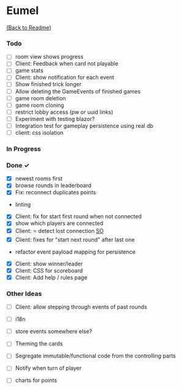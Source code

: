 # Eumel

[(Back to Readme)](readme.md)

### Todo

- [ ] room view shows progress  
- [ ] Client: Feedback when card not playable  
- [ ] game stats  
- [ ] Client: show notification for each event  
- [ ] Show finished trick longer  
- [ ] Allow deleting the GameEvents of finished games  
- [ ] game room deletion  
- [ ] game room cloning  
- [ ] restrict lobby access (pw or uuid links)  
- [ ] Experiment with testing blazor?  
- [ ] Integration test for gameplay persistence using real db  
- [ ] client: css isolation  

### In Progress


### Done ✓

- [x] newest rooms first  
- [x] browse rounds in leaderboard  
- [x] Fix: reconnect duplicates points  
- linting  
- [x] Client: fix for start first round when not connected  
- [x] show which players are connected  
- [x] Client: ⭐ detect lost connection [SO](https://stackoverflow.com/questions/66281695/signalr-the-sendcoreasync-method-cannot-be-called-if-the-connection-is-not-ac)  
- [x] Client: fixes for "start next round" after last one  
- refactor event payload mapping for persistence  
- [x] Client: show winner/leader  
- [x] Client: CSS for scoreboard  
- [x] Client: Add help / rules page  

### Other Ideas

- [ ] Client: allow stepping through events of past rounds  
- [ ] i18n  
- [ ] store events somewhere else?  
- [ ] Theming the cards  
- [ ] Segregate immutable/functional code from the controlling parts  
- [ ] Notify when turn of player  
- [ ] charts for points  


